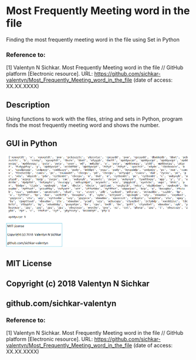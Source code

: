 # Most Frequently Meeting word in the file
Finding the most frequently meeting word in the file using Set in Python

### Reference to:
[1] Valentyn N Sichkar. Most Frequently Meeting word in the file // GitHub platform [Electronic resource]. URL: https://github.com/sichkar-valentyn/Most_Frequently_Meeting_word_in_the_file (date of access: XX.XX.XXXX)

## Description
Using functions to work with the files, string and sets in Python, program finds the most frequently meeting word and shows the number.

## GUI in Python
![Result](images/Most_Frequently_Meeting_word_in_the_file.png)

## MIT License
## Copyright (c) 2018 Valentyn N Sichkar
## github.com/sichkar-valentyn
### Reference to:
[1] Valentyn N Sichkar. Most Frequently Meeting word in the file // GitHub platform [Electronic resource]. URL: https://github.com/sichkar-valentyn/Most_Frequently_Meeting_word_in_the_file (date of access: XX.XX.XXXX)
